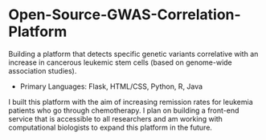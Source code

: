 # Open-Source-GWAS-Correlation-Platform
Building a platform that detects specific genetic variants correlative with an increase in cancerous leukemic stem cells (based on genome-wide association studies).
- Primary Languages: Flask, HTML/CSS, Python, R, Java

I built this platform with the aim of increasing remission rates for leukemia patients who go through chemotherapy. I plan on building a front-end service that is accessible to all researchers and am working with computational biologists to expand this platform in the future. 
 
